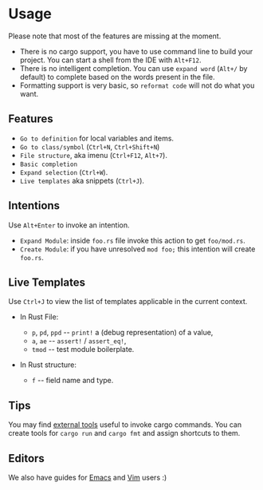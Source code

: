 # Usage

Please note that most of the features are missing at the moment.

* There is no cargo support, you have to use command line to build your
  project. You can start a shell from the IDE with `Alt+F12`.
* There is no intelligent completion. You can use `expand word` (`Alt+/` by
  default) to complete based on the words present in the file.
* Formatting support is very basic, so `reformat code` will not do what you
  want.


## Features

* `Go to definition` for local variables and items.
* `Go to class/symbol` (`Ctrl+N`, `Ctrl+Shift+N`)
* `File structure`, aka imenu (`Ctrl+F12`, `Alt+7`).
* `Basic completion`
* `Expand selection` (`Ctrl+W`).
* `Live templates` aka snippets (`Ctrl+J`).

## Intentions

Use `Alt+Enter` to invoke an intention.

* `Expand Module`: inside `foo.rs` file invoke this action to get `foo/mod.rs`.
* `Create Module`: if you have unresolved `mod foo;` this intention will create `foo.rs`.

## Live Templates

Use `Ctrl+J` to view the list of templates applicable in the current context.

* In Rust File:
  - `p`, `pd`, `ppd` -- `print!` a (debug representation) of a value,
  - `a`, `ae` -- `assert!` / `assert_eq!`,
  - `tmod` -- test module boilerplate.

* In Rust structure:
  - `f` -- field name and type.

## Tips

You may find [external tools](https://www.jetbrains.com/idea/help/external-tools.html) 
useful to invoke cargo commands. You can create tools for `cargo run` and `cargo fmt` 
and assign shortcuts to them.  

## Editors

We also have guides for [Emacs](Emacs.md) and [Vim](Vim.md) users :)
